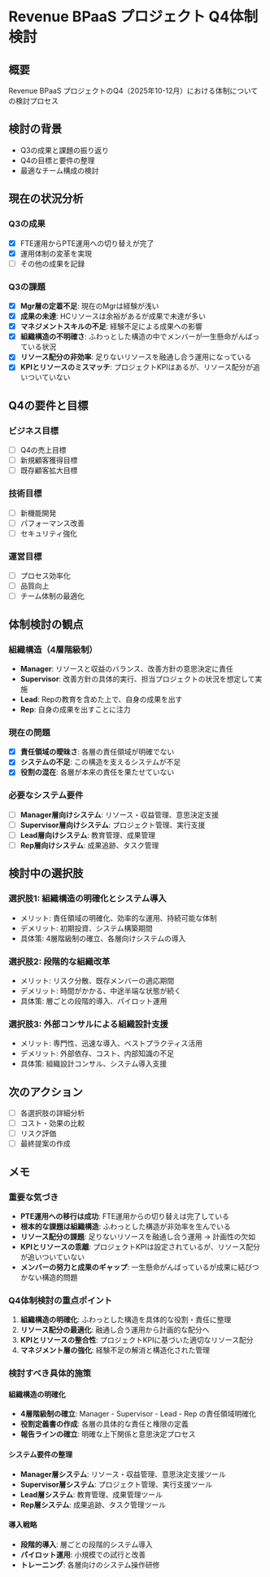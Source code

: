 # Revenue BPaaS プロジェクト Q4体制検討

## 概要
Revenue BPaaS プロジェクトのQ4（2025年10-12月）における体制についての検討プロセス

## 検討の背景
- Q3の成果と課題の振り返り
- Q4の目標と要件の整理
- 最適なチーム構成の検討

## 現在の状況分析

### Q3の成果
- [x] FTE運用からPTE運用への切り替えが完了
- [x] 運用体制の変革を実現
- [ ] その他の成果を記録

### Q3の課題
- [x] **Mgr層の定着不足**: 現在のMgrは経験が浅い
- [x] **成果の未達**: HCリソースは余裕があるが成果で未達が多い
- [x] **マネジメントスキルの不足**: 経験不足による成果への影響
- [x] **組織構造の不明確さ**: ふわっとした構造の中でメンバーが一生懸命がんばっている状況
- [x] **リソース配分の非効率**: 足りないリソースを融通し合う運用になっている
- [x] **KPIとリソースのミスマッチ**: プロジェクトKPIはあるが、リソース配分が追いついていない

## Q4の要件と目標

### ビジネス目標
- [ ] Q4の売上目標
- [ ] 新規顧客獲得目標
- [ ] 既存顧客拡大目標

### 技術目標
- [ ] 新機能開発
- [ ] パフォーマンス改善
- [ ] セキュリティ強化

### 運営目標
- [ ] プロセス効率化
- [ ] 品質向上
- [ ] チーム体制の最適化

## 体制検討の観点

### 組織構造（4層階級制）
- **Manager**: リソースと収益のバランス、改善方針の意思決定に責任
- **Supervisor**: 改善方針の具体的実行、担当プロジェクトの状況を想定して実施
- **Lead**: Repの教育を含めた上で、自身の成果を出す
- **Rep**: 自身の成果を出すことに注力

### 現在の問題
- [x] **責任領域の曖昧さ**: 各層の責任領域が明確でない
- [x] **システムの不足**: この構造を支えるシステムが不足
- [x] **役割の混在**: 各層が本来の責任を果たせていない

### 必要なシステム要件
- [ ] **Manager層向けシステム**: リソース・収益管理、意思決定支援
- [ ] **Supervisor層向けシステム**: プロジェクト管理、実行支援
- [ ] **Lead層向けシステム**: 教育管理、成果管理
- [ ] **Rep層向けシステム**: 成果追跡、タスク管理

## 検討中の選択肢

### 選択肢1: 組織構造の明確化とシステム導入
- メリット: 責任領域の明確化、効率的な運用、持続可能な体制
- デメリット: 初期投資、システム構築期間
- 具体策: 4層階級制の確立、各層向けシステムの導入

### 選択肢2: 段階的な組織改革
- メリット: リスク分散、既存メンバーの適応期間
- デメリット: 時間がかかる、中途半端な状態が続く
- 具体策: 層ごとの段階的導入、パイロット運用

### 選択肢3: 外部コンサルによる組織設計支援
- メリット: 専門性、迅速な導入、ベストプラクティス活用
- デメリット: 外部依存、コスト、内部知識の不足
- 具体策: 組織設計コンサル、システム導入支援

## 次のアクション
- [ ] 各選択肢の詳細分析
- [ ] コスト・効果の比較
- [ ] リスク評価
- [ ] 最終提案の作成

## メモ

### 重要な気づき
- **PTE運用への移行は成功**: FTE運用からの切り替えは完了している
- **根本的な課題は組織構造**: ふわっとした構造が非効率を生んでいる
- **リソース配分の課題**: 足りないリソースを融通し合う運用 → 計画性の欠如
- **KPIとリソースの乖離**: プロジェクトKPIは設定されているが、リソース配分が追いついていない
- **メンバーの努力と成果のギャップ**: 一生懸命がんばっているが成果に結びつかない構造的問題

### Q4体制検討の重点ポイント
1. **組織構造の明確化**: ふわっとした構造を具体的な役割・責任に整理
2. **リソース配分の最適化**: 融通し合う運用から計画的な配分へ
3. **KPIとリソースの整合性**: プロジェクトKPIに基づいた適切なリソース配分
4. **マネジメント層の強化**: 経験不足の解消と構造化された管理

### 検討すべき具体的施策

#### 組織構造の明確化
- **4層階級制の確立**: Manager - Supervisor - Lead - Rep の責任領域明確化
- **役割定義書の作成**: 各層の具体的な責任と権限の定義
- **報告ラインの確立**: 明確な上下関係と意思決定プロセス

#### システム要件の整理
- **Manager層システム**: リソース・収益管理、意思決定支援ツール
- **Supervisor層システム**: プロジェクト管理、実行支援ツール
- **Lead層システム**: 教育管理、成果管理ツール
- **Rep層システム**: 成果追跡、タスク管理ツール

#### 導入戦略
- **段階的導入**: 層ごとの段階的システム導入
- **パイロット運用**: 小規模での試行と改善
- **トレーニング**: 各層向けのシステム操作研修
